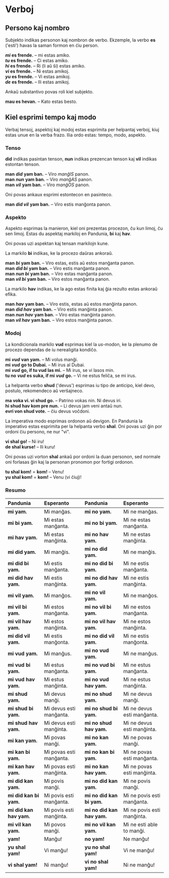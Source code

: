 
# Verboj

## Persono kaj nombro

Subjekto indikas personon kaj nombron de verbo.
Ekzemple, la verbo
**es**
('esti') havas la saman formon en ćiu person.

**_mi_ es frende.**
– mi estas amiko.  
**_tu_ es frende.**
– Ci estas amiko.  
**_hi_ es frende.**
– Ri (li aŭ ŝi) estas amiko.  
**_vi_ es frende.**
– Ni estas amikoj.  
**_yu_ es frende.**
– Vi estas amikoj.  
**_de_ es frende.**
– Ili estas amikoj.

Ankaŭ substantivo povas roli kiel subjekto.

**mau es hevan.**
– Kato estas besto.

## Kiel esprimi tempo kaj modo

Verbaj tensoj, aspektoj kaj modoj estas esprimita per helpantaj verboj,
kiuj estas unue en la verba frazo.
Ilia ordo estas: tempo, modo, aspekto.

### Tenso

**did**
indikas pasintan tenson,
**nun**
indikas prezencan tenson kaj
**vil**
indikas estontan tenson.

**man** ***did*** **yam ban.**
– Viro *manĝIS* panon.  
**man** ***nun*** **yam ban.**
– Viro *manĝAS* panon.  
**man** ***vil*** **yam ban.**
– Viro *manĝOS* panon.

Oni povas ankaux esprimi estontecon en pasinteco.

**man** ***did vil*** **yam ban.**
– Viro estis manĝonta panon.


### Aspekto

Aspekto esprimas la manieron, kiel oni prezentas procezon, ĉu kun limoj, ĉu sen limoj.
Estas du aspektaj markiloj en Pandunia,
**bi** kaj **hav**.

Oni povas uzi aspektan kaj tensan markilojn kune.

La markilo
**bi**
indikas, ke la procezo daŭras ankoraŭ.

**man** ***bi*** **yam ban.**
– Viro estas, estis aŭ estos manĝanta panon.  
**man** ***did bi*** **yam ban.**
– Viro estis manĝanta panon.  
**man** ***nun bi*** **yam ban.**
– Viro estas manĝanta panon.  
**man** ***vil bi*** **yam ban.**
– Viro estos manĝanta panon.

La markilo
**hav**
indikas, ke la ago estas finita kaj ĝia rezulto estas ankoraŭ efika.

**man** ***hav*** **yam ban.**
– Viro estis, estas aŭ estos manĝinta panon.  
**man** ***did hav*** **yam ban.**
– Viro estis manĝinta panon.  
**man** ***nun hav*** **yam ban.**
– Viro estas manĝinta panon.  
**man** ***vil hav*** **yam ban.**
– Viro estos manĝinta panon.


### Modoj

La kondicionala markilo
**vud**
esprimas kiel la *us*-modon,
ke la plenumo de procezo dependas de iu nerealigita kondiĉo.

**mi** ***vud*** **van yam.**
– Mi volus manĝi.  
**mi** ***vud*** **go to Dubai.**
– Mi irus al Dubai.  
**mi** ***vud*** **go, if tu vud las mi.**
– Mi irus, se vi lasos min.  
**tu no** ***vud*** **es suka, if mi** ***vud*** **go.**
– Vi ne estus feliĉa, se mi irus.

La helpanta verbo
**shud**
('devus') esprimas iu tipo de anticipo, kiel devo, postulo, rekomendeco aŭ verŝajneco.

**ma voka vi. vi shud go.**
– Patrino vokas nin. Ni devus iri.  
**hi shud hav kom pre nun.**
– Li devus jam veni antaŭ nun.  
**evri von shud vote.**
– ĉiu devus voĉdoni.

La imperativa modo esprimas ordonon aŭ devigon.
En Pandunia la imperativo estas esprimita per la helpanta verbo
**shal**.
Oni povas uzi ĝin por ordoni ĉiu persono, ne nur "vi".

**vi shal go!**
– Ni iru!  
**de shal kurse!**
– Ili kuru!

Oni povas uzi vorton
**shal**
ankaŭ por ordoni la duan personon,
sed normale oni forlasas ĝin kaj la personan pronomon
por fortigi ordonon.

**tu shal kom!** = **kom!**
– Venu!  
**yu shal kom!** = **kom!**
– Venu (vi ĉiuj)!


### Resumo

| Pandunia                | Esperanto                 | Pandunia                   | Esperanto                    |
|:------------------------|:--------------------------|:---------------------------|:-----------------------------|
| **mi yam.**             | Mi manĝas.                | **mi no yam.**             | Mi ne manĝas.                |
| **mi bi yam.**          | Mi estas manĝanta.        | **mi no bi yam.**          | Mi ne estas manĝanta.        |
| **mi hav yam.**         | Mi estas manĝinta.        | **mi no hav yam.**         | Mi ne estas manĝinta.        |
| **mi did yam.**         | Mi manĝis.                | **mi no did yam.**         | Mi ne manĝis.                |
| **mi did bi yam.**      | Mi estis manĝanta.        | **mi no did bi yam.**      | Mi ne estis manĝanta.        |
| **mi did hav yam.**     | Mi estis manĝinta.        | **mi no did hav yam.**     | Mi ne estis manĝinta.        |
| **mi vil yam.**         | Mi manĝos.                | **mi no vil yam.**         | Mi ne manĝos.                |
| **mi vil bi yam.**      | Mi estos manĝanta.        | **mi no vil bi yam.**      | Mi ne estos manĝanta.        |
| **mi vil hav yam.**     | Mi estos manĝinta.        | **mi no vil hav yam.**     | Mi ne estos manĝinta.        |
| **mi did vil yam.**     | Mi estis manĝonta.        | **mi no did vil yam.**     | Mi ne estis manĝonta.        |
| **mi vud yam.**         | Mi manĝus.                | **mi no vud yam.**         | Mi ne manĝus.                |
| **mi vud bi yam.**      | Mi estus manĝanta.        | **mi no vud bi yam.**      | Mi ne estus manĝanta.        |
| **mi vud hav yam.**     | Mi estus manĝinta.        | **mi no vud hav yam.**     | Mi ne estus manĝinta.        |
| **mi shud yam.**        | Mi devus manĝi.           | **mi no shud yam.**        | Mi ne devus manĝi.           |
| **mi shud bi yam.**     | Mi devus esti manĝanta.   | **mi no shud bi yam.**     | Mi ne devus esti manĝanta.   |
| **mi shud hav yam.**    | Mi devus esti manĝinta.   | **mi no shud hav yam.**    | Mi ne devus esti manĝinta.   |
| **mi kan yam.**         | Mi povas manĝi.           | **mi no kan yam.**         | Mi ne povas manĝi.           |
| **mi kan bi yam.**      | Mi povas esti manĝanta.   | **mi no kan bi yam.**      | Mi ne povas esti manĝanta.   |
| **mi kan hav yam.**     | Mi povas esti manĝinta.   | **mi no kan hav yam.**     | Mi ne povas esti manĝinta.   |
| **mi did kan yam.**     | Mi povis manĝi.           | **mi no did kan yam.**     | Mi ne povis manĝi.           |
| **mi did kan bi yam.**  | Mi povis esti manĝanta.   | **mi no did kan bi yam.**  | Mi ne povis esti manĝanta.   |
| **mi did kan hav yam.** | Mi povis esti manĝinta.   | **mi no did kan hav yam.** | Mi ne povis esti manĝinta.   |
| **mi vil kan yam.**     | Mi povos manĝi.           | **mi no vil kan yam.**     | Mi ne esti able to manĝi.    |
| **yam!**                | Manĝu!                    | **no yam!**                | Ne manĝu!                    |
| **yu shal yam!**        | Vi manĝu!                 | **yu no shal yam!**        | Vi ne manĝu!                 |
| **vi shal yam!**        | Ni manĝu!                 | **vi no shal yam!**        | Ni ne manĝu!                 |

